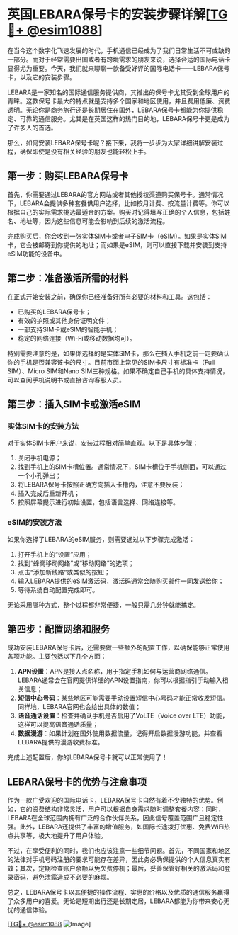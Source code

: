 # 英国LEBARA保号卡的安装步骤详解[[TG💪+ @esim1088](https://t.me/s/esim1088)]

在当今这个数字化飞速发展的时代，手机通信已经成为了我们日常生活不可或缺的一部分。而对于经常需要出国或者有跨境需求的朋友来说，选择合适的国际电话卡显得尤为重要。今天，我们就来聊聊一款备受好评的国际电话卡——LEBARA保号卡，以及它的安装步骤。

LEBARA是一家知名的国际通信服务提供商，其推出的保号卡尤其受到全球用户的青睐。这款保号卡最大的特点就是支持多个国家和地区使用，并且费用低廉、资费透明。无论你是商务旅行还是长期居住在国外，LEBARA保号卡都能为你提供稳定、可靠的通信服务。尤其是在英国这样的热门目的地，LEBARA保号卡更是成为了许多人的首选。

那么，如何安装LEBARA保号卡呢？接下来，我将一步步为大家详细讲解安装过程，确保即使是没有相关经验的朋友也能轻松上手。

## 第一步：购买LEBARA保号卡

首先，你需要通过LEBARA的官方网站或者其他授权渠道购买保号卡。通常情况下，LEBARA会提供多种套餐供用户选择，比如按月计费、按流量计费等。你可以根据自己的实际需求挑选最适合的方案。购买时记得填写正确的个人信息，包括姓名、地址等，因为这些信息可能会影响到后续的激活流程。

完成购买后，你会收到一张实体SIM卡或者电子SIM卡（eSIM）。如果是实体SIM卡，它会被邮寄到你提供的地址；而如果是eSIM，则可以直接下载并安装到支持eSIM功能的设备中。

## 第二步：准备激活所需的材料

在正式开始安装之前，确保你已经准备好所有必要的材料和工具。这包括：

- 已购买的LEBARA保号卡；
- 有效的护照或其他身份证明文件；
- 一部支持SIM卡或eSIM的智能手机；
- 稳定的网络连接（Wi-Fi或移动数据均可）。

特别需要注意的是，如果你选择的是实体SIM卡，那么在插入手机之前一定要确认你的手机是否兼容该卡的尺寸。目前市面上常见的SIM卡尺寸有标准卡（Full SIM）、Micro SIM和Nano SIM三种规格。如果不确定自己手机的具体支持情况，可以查阅手机说明书或直接咨询客服人员。

## 第三步：插入SIM卡或激活eSIM

### 实体SIM卡的安装方法

对于实体SIM卡用户来说，安装过程相对简单直观。以下是具体步骤：

1. 关闭手机电源；
2. 找到手机上的SIM卡槽位置。通常情况下，SIM卡槽位于手机侧面，可以通过一个小孔弹出；
3. 将LEBARA保号卡按照正确方向插入卡槽内，注意不要反装；
4. 插入完成后重新开机；
5. 按照屏幕提示进行初始设置，包括语言选择、网络连接等。

### eSIM的安装方法

如果你选择了LEBARA的eSIM服务，则需要通过以下步骤完成激活：

1. 打开手机上的“设置”应用；
2. 找到“蜂窝移动网络”或“移动网络”的选项；
3. 点击“添加新线路”或类似的按钮；
4. 输入LEBARA提供的eSIM激活码，激活码通常会随购买邮件一同发送给你；
5. 等待系统自动配置完成即可。

无论采用哪种方式，整个过程都非常便捷，一般只需几分钟就能搞定。

## 第四步：配置网络和服务

成功安装LEBARA保号卡后，还需要做一些额外的配置工作，以确保能够正常使用各项功能。主要包括以下几个方面：

1. **APN设置**：APN是接入点名称，用于指定手机如何与运营商网络通信。LEBARA通常会在官网提供详细的APN设置指南，你可以根据指引手动输入相关信息；
2. **短信中心号码**：某些地区可能需要手动设置短信中心号码才能正常收发短信。同样地，LEBARA官网也会给出具体的数值；
3. **语音通话设置**：检查并确认手机是否启用了VoLTE（Voice over LTE）功能，这样可以提高语音通话质量；
4. **数据漫游**：如果计划在国外使用数据流量，记得开启数据漫游功能，并查看LEBARA提供的漫游收费标准。

完成上述配置后，你的LEBARA保号卡就可以正常使用了！

## LEBARA保号卡的优势与注意事项

作为一款广受欢迎的国际电话卡，LEBARA保号卡自然有着不少独特的优势。例如，它的资费结构非常灵活，用户可以根据自身需求随时调整套餐内容；同时，LEBARA在全球范围内拥有广泛的合作伙伴关系，因此信号覆盖范围广且稳定性强。此外，LEBARA还提供了丰富的增值服务，如国际长途拨打优惠、免费WiFi热点共享等，极大地提升了用户体验。

不过，在享受便利的同时，我们也应该注意一些细节问题。首先，不同国家和地区的法律对手机号码注册的要求可能存在差异，因此务必确保提供的个人信息真实有效；其次，定期检查账户余额以免欠费停机；最后，妥善保管好相关的激活码和登录密码，避免泄露造成不必要的麻烦。

总之，LEBARA保号卡以其便捷的操作流程、实惠的价格以及优质的通信服务赢得了众多用户的喜爱。无论是短期出行还是长期定居，LEBARA都能为你带来安心无忧的通信体验。

[[TG💪+ @esim1088](https://t.me/s/esim1088) ![Image](https://i.postimg.cc/4NQfJmqS/Snipaste-2025-05-13-00-14-12.png)]